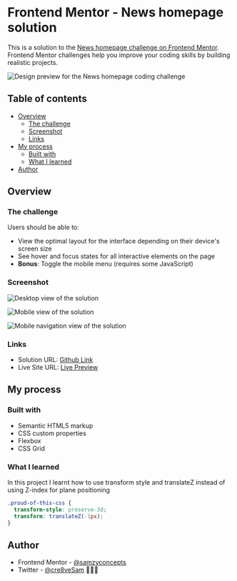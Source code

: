 # Frontend Mentor - News homepage solution

This is a solution to the [News homepage challenge on Frontend Mentor](https://www.frontendmentor.io/challenges/news-homepage-H6SWTa1MFl). Frontend Mentor challenges help you improve your coding skills by building realistic projects.

![Design preview for the News homepage coding challenge](./design/desktop-preview.jpg) 

## Table of contents

- [Overview](#overview)
  - [The challenge](#the-challenge)
  - [Screenshot](#screenshot)
  - [Links](#links)
- [My process](#my-process)
  - [Built with](#built-with)
  - [What I learned](#what-i-learned)
- [Author](#author)

## Overview

### The challenge

Users should be able to:

- View the optimal layout for the interface depending on their device's screen size
- See hover and focus states for all interactive elements on the page
- **Bonus**: Toggle the mobile menu (requires some JavaScript)

### Screenshot

![Desktop view of the solution](./assets/images/news-solution.png)

![Mobile view of the solution](./assets/images/news-mobile.png)

![Mobile navigation view of the solution](./assets/images/news-mobile-nav.png)


### Links

- Solution URL: [Github Link](https://github.com/samzyconcepts/news-homepage)
- Live Site URL: [Live Preview](https://news-homepage-inky-delta.vercel.app/)

## My process

### Built with

- Semantic HTML5 markup
- CSS custom properties
- Flexbox
- CSS Grid


### What I learned

In this project I learnt how to use transform style and translateZ instead of using Z-index for plane positioning

```css
.proud-of-this-css {
  transform-style: preserve-3d;
  transform: translateZ(-1px);
}
```

## Author

-   Frontend Mentor - [@samzyconcepts](https://www.frontendmentor.io/profile/samzyconcepts)
-   Twitter - [@cre8veSam](https://www.twitter.com/cre8veSam) 🚀🚀🚀